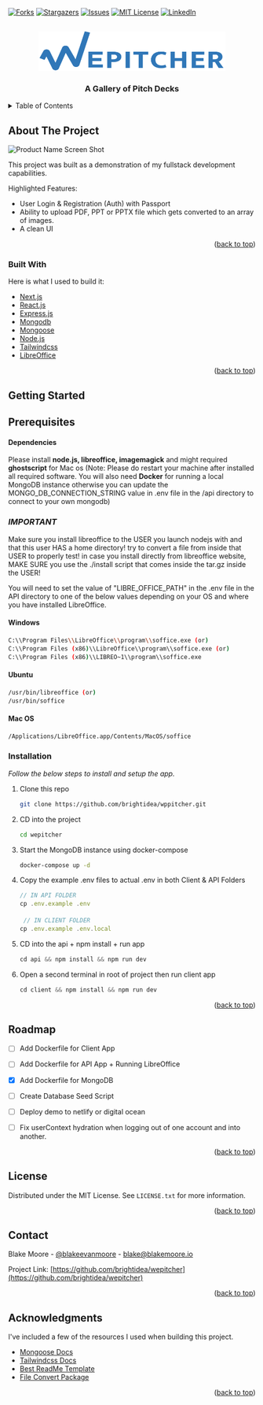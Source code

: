 <div id="top"></div>
<!--
*** Thanks for checking out the Best-README-Template. If you have a suggestion
*** that would make this better, please fork the repo and create a pull request
*** or simply open an issue with the tag "enhancement".
*** Don't forget to give the project a star!
*** Thanks again! Now go create something AMAZING! :D
-->



<!-- PROJECT SHIELDS -->
<!--
*** I'm using markdown "reference style" links for readability.
*** Reference links are enclosed in brackets [ ] instead of parentheses ( ).
*** See the bottom of this document for the declaration of the reference variables
*** for contributors-url, forks-url, etc. This is an optional, concise syntax you may use.
*** https://www.markdownguide.org/basic-syntax/#reference-style-links
-->
[![Forks][forks-shield]][forks-url]
[![Stargazers][stars-shield]][stars-url]
[![Issues][issues-shield]][issues-url]
[![MIT License][license-shield]][license-url]
[![LinkedIn][linkedin-shield]][linkedin-url]



<!-- PROJECT LOGO -->
<br />
<div align="center">
  <a href="https://github.com/othneildrew/Best-README-Template">
    <img src="client/public/wepitcher-logo.png" alt="Logo" width="380" height="80">
  </a>
  <h3 align="center">A Gallery of Pitch Decks</h3>
</div>



<!-- TABLE OF CONTENTS -->
<details>
  <summary>Table of Contents</summary>
  <ol>
    <li>
      <a href="#about-the-project">About The Project</a>
      <ul>
        <li><a href="#built-with">Built With</a></li>
      </ul>
    </li>
    <li>
      <a href="#getting-started">Getting Started</a>
      <ul>
        <li><a href="#prerequisites">Prerequisites</a></li>
        <li><a href="#installation">Installation</a></li>
      </ul>
    </li>
    <li><a href="#roadmap">Roadmap</a></li>
    <li><a href="#license">License</a></li>
    <li><a href="#contact">Contact</a></li>
    <li><a href="#acknowledgments">Acknowledgments</a></li>
  </ol>
</details>



<!-- ABOUT THE PROJECT -->
## About The Project

![Product Name Screen Shot][product-screenshot]

This project was built as a demonstration of my fullstack development capabilities. 

Highlighted Features:
* User Login & Registration (Auth) with Passport
* Ability to upload PDF, PPT or PPTX file which gets converted to an array of images.
* A clean UI

<p align="right">(<a href="#top">back to top</a>)</p>



### Built With

Here is what I used to build it:

* [Next.js](https://nextjs.org/)
* [React.js](https://reactjs.org/)
* [Express.js](https://expressjs.com/)
* [Mongodb](https://www.mongodb.com/)
* [Mongoose](https://mongoosejs.com/)
* [Node.js](https://nodejs.org/)
* [Tailwindcss](https://tailwindcss.com/)
* [LibreOffice](https://www.libreoffice.org/)

<p align="right">(<a href="#top">back to top</a>)</p>



<!-- GETTING STARTED -->
## Getting Started

## Prerequisites
#### Dependencies

Please install **node.js, libreoffice, imagemagick** and might required **ghostscript** for Mac os (Note: Please do restart your machine after installed all required software. You will also need **Docker** for running a local MongoDB instance otherwise you can update the MONGO_DB_CONNECTION_STRING value in .env file in the /api directory to connect to your own mongodb)


### *IMPORTANT*
Make sure you install libreoffice to the USER you launch nodejs with and that this user HAS a home directory!
try to convert a file from inside that USER to properly test!
in case you install directly from libreoffice website,
MAKE SURE you use the ./install script that comes inside the tar.gz inside the USER!

You will need to set the value of "LIBRE_OFFICE_PATH" in the .env file in the API directory to one of the below values depending on your OS and where you have installed LibreOffice. 

#### Windows
 ```sh
C:\\Program Files\\LibreOffice\\program\\soffice.exe (or)
C:\\Program Files (x86)\\LibreOffice\\program\\soffice.exe (or)
C:\\Program Files (x86)\\LIBREO~1\\program\\soffice.exe
```
#### Ubuntu
 ```sh
/usr/bin/libreoffice (or)
/usr/bin/soffice
```
#### Mac OS
```sh
/Applications/LibreOffice.app/Contents/MacOS/soffice
```

### Installation

_Follow the below steps to install and setup the app._

1. Clone this repo
   ```sh
   git clone https://github.com/brightidea/wppitcher.git
   ```
2. CD into the project
   ```sh
   cd wepitcher
   ```
3. Start the MongoDB instance using docker-compose
   ```sh
   docker-compose up -d
   ```
4. Copy the example .env files to actual .env in both Client & API Folders
   ```js
   // IN API FOLDER
   cp .env.example .env

    // IN CLIENT FOLDER
   cp .env.example .env.local
   ```
5. CD into the api + npm install + run app
   ```js
   cd api && npm install && npm run dev 
   ```
6. Open a second terminal in root of project then run client app
   ```js
   cd client && npm install && npm run dev 
   ```
<p align="right">(<a href="#top">back to top</a>)</p>


<!-- ROADMAP -->
## Roadmap

- [ ] Add Dockerfile for Client App
- [ ] Add Dockerfile for API App + Running LibreOffice
- [x] Add Dockerfile for MongoDB
- [ ] Create Database Seed Script
- [ ] Deploy demo to netlify or digital ocean
- [ ] Fix userContext hydration when logging out of one account and into another. 


<p align="right">(<a href="#top">back to top</a>)</p>



<!-- LICENSE -->
## License

Distributed under the MIT License. See `LICENSE.txt` for more information.

<p align="right">(<a href="#top">back to top</a>)</p>



<!-- CONTACT -->
## Contact

Blake Moore - [@blakeevanmoore](https://twitter.com/blakeevanmoore) - blake@blakemoore.io

Project Link: [https://github.com/brightidea/wepitcher](https://github.com/brightidea/wepitcher)

<p align="right">(<a href="#top">back to top</a>)</p>



<!-- ACKNOWLEDGMENTS -->
## Acknowledgments

I've included a few of the resources I used when building this project.

* [Mongoose Docs](https://mongoosejs.com/docs/api.html)
* [Tailwindcss Docs](https://tailwindcss.com/docs)
* [Best ReadMe Template](https://github.com/othneildrew/Best-README-Template)
* [File Convert Package](https://github.com/kalimuthu-selvaraj/file-convert)

<p align="right">(<a href="#top">back to top</a>)</p>



<!-- MARKDOWN LINKS & IMAGES -->
<!-- https://www.markdownguide.org/basic-syntax/#reference-style-links -->

[contributors-url]: https://github.com/brightidea/wepitcher/graphs/contributors
[forks-shield]: https://img.shields.io/github/forks/brightidea/wepitcher.svg?style=for-the-badge
[forks-url]: https://github.com/brightidea/wepitcher/network/members
[stars-shield]: https://img.shields.io/github/stars/brightidea/wepitcher.svg?style=for-the-badge
[stars-url]: https://github.com/brightidea/wepitcher/stargazers
[issues-shield]: https://img.shields.io/github/issues/brightidea/wepitcher.svg?style=for-the-badge
[issues-url]: https://github.com/brightidea/wepitcher/issues
[license-shield]: https://img.shields.io/github/license/brightidea/wepitcher.svg?style=for-the-badge
[license-url]: https://github.com/brightidea/wepitcher/blob/master/LICENSE.txt
[linkedin-shield]: https://img.shields.io/badge/-LinkedIn-black.svg?style=for-the-badge&logo=linkedin&colorB=555
[linkedin-url]: https://linkedin.com/in/brightidea
[product-screenshot]: https://sfo2.digitaloceanspaces.com/wpbeastmode/wepitcher.jpg
